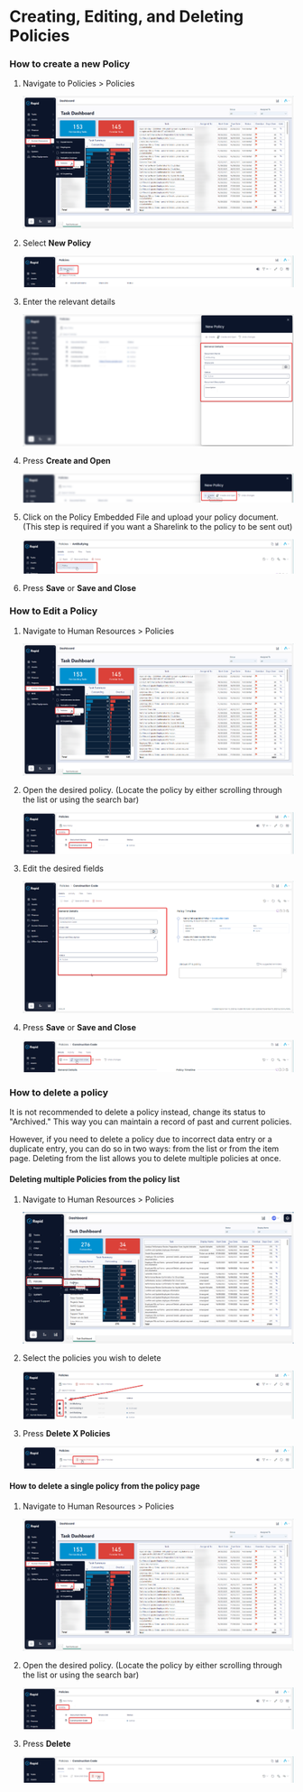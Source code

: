 # Creating, Editing, and Deleting Policies

### How to create a new Policy

1. Navigate to Policies &gt; Policies  

    ![image-1702522705319.png](./downloaded_image_1705285316426.png)

2. Select **New Policy** 

    ![image-1702522749287.png](./downloaded_image_1705285317437.png)

3. Enter the relevant details  

    ![image-1702522867459.png](./downloaded_image_1705285318446.png)

4. Press **Create and Open** 

    ![image-1702522896903.png](./downloaded_image_1705285319457.png)

5. Click on the Policy Embedded File and upload your policy document. (This step is required if you want a Sharelink to the policy to be sent out)  

    ![image-1702522961862.png](./downloaded_image_1705285320467.png)

6. Press **Save** or **Save and Close**

### How to Edit a Policy

1. Navigate to Human Resources &gt; Policies 

    ![image-1702522705319.png](./downloaded_image_1705285316426.png)

2. Open the desired policy. (Locate the policy by either scrolling through the list or using the search bar)  

    ![image-1702523772396.png](./downloaded_image_1705285322504.png)

3. Edit the desired fields  

    ![image-1702523793222.png](./downloaded_image_1705285323515.png)

4. Press **Save** or **Save and Close** 

    ![image-1702523821862.png](./downloaded_image_1705285324532.png)

### How to delete a policy

It is not recommended to delete a policy instead, change its status to "Archived." This way you can maintain a record of past and current policies.

However, if you need to delete a policy due to incorrect data entry or a duplicate entry, you can do so in two ways: from the list or from the item page. Deleting from the list allows you to delete multiple policies at once.

#### Deleting multiple Policies from the policy list

1. Navigate to Human Resources &gt; Policies  

    ![image-1702522705319.png](./navigateToPolicies.png)

2. Select the policies you wish to delete  

    ![image-1702523913741.png](./downloaded_image_1705285326565.png)

3. Press **Delete X Policies** 

    ![image-1702523939731.png](./downloaded_image_1705285327580.png)

#### How to delete a single policy from the policy page

1. Navigate to Human Resources &gt; Policies 

    ![image-1702522705319.png](./downloaded_image_1705285316426.png)

2. Open the desired policy. (Locate the policy by either scrolling through the list or using the search bar)  

    ![image-1702523772396.png](./downloaded_image_1705285322504.png)

3. Press **Delete** 

    ![image-1702523990476.png](./downloaded_image_1705285330620.png)